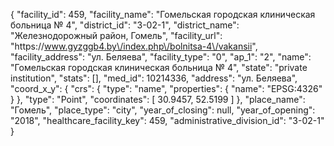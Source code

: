 {
    "facility_id": 459,
    "facility_name": "Гомельская городская клиническая больница № 4",
    "district_id": "3-02-1",
    "district_name": "Железнодорожный район, Гомель",
    "facility_url": "https:\/\/www.gyzggb4.by\/index.php\/bolnitsa-4\/vakansii",
    "facility_address": "ул. Беляева",
    "facility_type": "0",
    "ap_1": "2",
    "name": "Гомельская городская клиническая больница № 4",
    "state": "private institution",
    "stats": [],
    "med_id": 10214336,
    "address": "ул. Беляева",
    "coord_x_y": {
        "crs": {
            "type": "name",
            "properties": {
                "name": "EPSG:4326"
            }
        },
        "type": "Point",
        "coordinates": [
            30.9457,
            52.5199
        ]
    },
    "place_name": "Гомель",
    "place_type": "city",
    "year_of_closing": null,
    "year_of_opening": "2018",
    "healthcare_facility_key": 459,
    "administrative_division_id": "3-02-1"
}